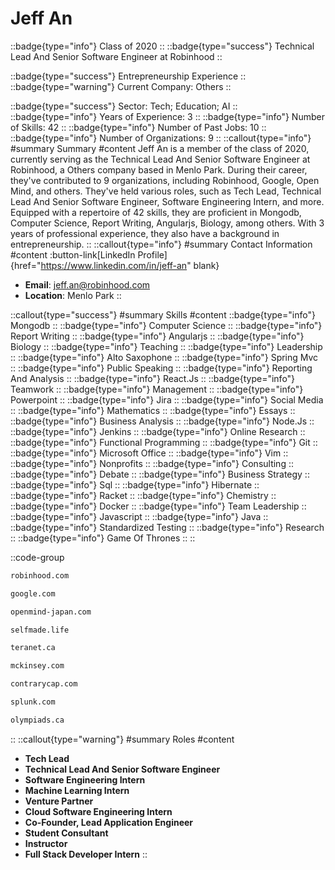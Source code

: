 # Jeff An
::badge{type="info"}
Class of 2020
::
::badge{type="success"}
Technical Lead And Senior Software Engineer at Robinhood
::

::badge{type="success"}
Entrepreneurship Experience
::
::badge{type="warning"}
Current Company: Others
::

::badge{type="success"}
Sector: Tech; Education; AI
::
::badge{type="info"}
Years of Experience: 3
::
::badge{type="info"}
Number of Skills: 42
::
::badge{type="info"}
Number of Past Jobs: 10
::
::badge{type="info"}
Number of Organizations: 9
::
::callout{type="info"}
#summary
Summary
#content
Jeff An is a member of the class of 2020, currently serving as the Technical Lead And Senior Software Engineer at Robinhood, a Others company based in Menlo Park. During their career, they've contributed to 9 organizations, including Robinhood, Google, Open Mind, and others. They've held various roles, such as Tech Lead, Technical Lead And Senior Software Engineer, Software Engineering Intern, and more. Equipped with a repertoire of 42 skills, they are proficient in Mongodb, Computer Science, Report Writing, Angularjs, Biology, among others.  With 3 years of professional experience, they also have a background in entrepreneurship.
::
::callout{type="info"}
#summary
Contact Information
#content
:button-link[LinkedIn Profile]{href="https://www.linkedin.com/in/jeff-an" blank}
- **Email**: jeff.an@robinhood.com
- **Location**: Menlo Park
::

::callout{type="success"}
#summary
Skills
#content
::badge{type="info"}
Mongodb
::
::badge{type="info"}
Computer Science
::
::badge{type="info"}
Report Writing
::
::badge{type="info"}
Angularjs
::
::badge{type="info"}
Biology
::
::badge{type="info"}
Teaching
::
::badge{type="info"}
Leadership
::
::badge{type="info"}
Alto Saxophone
::
::badge{type="info"}
Spring Mvc
::
::badge{type="info"}
Public Speaking
::
::badge{type="info"}
Reporting And Analysis
::
::badge{type="info"}
React.Js
::
::badge{type="info"}
Teamwork
::
::badge{type="info"}
Management
::
::badge{type="info"}
Powerpoint
::
::badge{type="info"}
Jira
::
::badge{type="info"}
Social Media
::
::badge{type="info"}
Mathematics
::
::badge{type="info"}
Essays
::
::badge{type="info"}
Business Analysis
::
::badge{type="info"}
Node.Js
::
::badge{type="info"}
Jenkins
::
::badge{type="info"}
Online Research
::
::badge{type="info"}
Functional Programming
::
::badge{type="info"}
Git
::
::badge{type="info"}
Microsoft Office
::
::badge{type="info"}
Vim
::
::badge{type="info"}
Nonprofits
::
::badge{type="info"}
Consulting
::
::badge{type="info"}
Debate
::
::badge{type="info"}
Business Strategy
::
::badge{type="info"}
Sql
::
::badge{type="info"}
Hibernate
::
::badge{type="info"}
Racket
::
::badge{type="info"}
Chemistry
::
::badge{type="info"}
Docker
::
::badge{type="info"}
Team Leadership
::
::badge{type="info"}
Javascript
::
::badge{type="info"}
Java
::
::badge{type="info"}
Standardized Testing
::
::badge{type="info"}
Research
::
::badge{type="info"}
Game Of Thrones
::
::

::code-group
```bash [Robinhood]
robinhood.com
```
```bash [Google]
google.com
```
```bash [Open Mind]
openmind-japan.com
```
```bash [Cosmopolitan Dynamic Results Catalyst]
selfmade.life
```
```bash [Teranet]
teranet.ca
```
```bash [McKinsey & Company]
mckinsey.com
```
```bash [Contrary]
contrarycap.com
```
```bash [Splunk]
splunk.com
```
```bash [Olympiads School]
olympiads.ca
```
::
::callout{type="warning"}
#summary
Roles
#content
- **Tech Lead**
- **Technical Lead And Senior Software Engineer**
- **Software Engineering Intern**
- **Machine Learning Intern**
- **Venture Partner**
- **Cloud Software Engineering Intern**
- **Co-Founder, Lead Application Engineer**
- **Student Consultant**
- **Instructor**
- **Full Stack Developer Intern**
::

